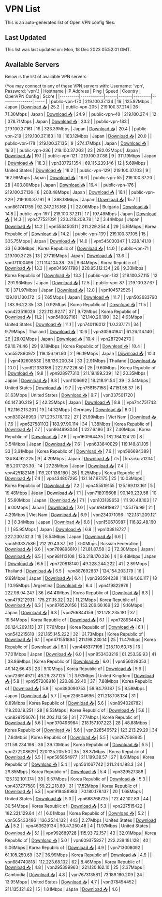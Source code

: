 # VPN List

This is an auto-generated list of Open VPN config files.

## Last Updated

This list was last updated on: Mon, 18 Dec 2023 05:52:01 GMT.

## Available Servers

Below is the list of available VPN servers:

(You may connect to any of these VPN servers with: Username: 'vpn', Password: 'vpn'.)
| Hostname | IP Address | Ping | Speed | Country | OpenVPN Config | Score |
|----------|------------|------|-------|---------|----------------| ----- |
| public-vpn-170 | 219.100.37.134 | 16 | 125.87Mbps | Japan | [Download 📥](./configs/server_0_JP.ovpn) | 25.2 |
| public-vpn-205 | 219.100.37.214 | 26 | 71.30Mbps | Japan | [Download 📥](./configs/server_1_JP.ovpn) | 24.9 |
| public-vpn-40 | 219.100.37.4 | 12 | 378.71Mbps | Japan | [Download 📥](./configs/server_2_JP.ovpn) | 23.2 |
| public-vpn-183 | 219.100.37.161 | 19 | 323.39Mbps | Japan | [Download 📥](./configs/server_3_JP.ovpn) | 20.4 |
| public-vpn-219 | 219.100.37.183 | 10 | 163.12Mbps | Japan | [Download 📥](./configs/server_4_JP.ovpn) | 20.0 |
| public-vpn-178 | 219.100.37.135 | 9 | 274.17Mbps | Japan | [Download 📥](./configs/server_5_JP.ovpn) | 19.3 |
| public-vpn-236 | 219.100.37.203 | 23 | 282.02Mbps | Japan | [Download 📥](./configs/server_6_JP.ovpn) | 19.1 |
| public-vpn-121 | 219.100.37.88 | 9 | 311.19Mbps | Japan | [Download 📥](./configs/server_7_JP.ovpn) | 18.3 |
| vpn337721354 | 69.115.239.146 | 12 | 5.69Mbps | United States | [Download 📥](./configs/server_8_US.ovpn) | 18.2 |
| public-vpn-129 | 219.100.37.103 | 9 | 162.99Mbps | Japan | [Download 📥](./configs/server_9_JP.ovpn) | 16.6 |
| public-vpn-55 | 219.100.37.20 | 28 | 403.80Mbps | Japan | [Download 📥](./configs/server_10_JP.ovpn) | 16.4 |
| public-vpn-176 | 219.100.37.136 | 8 | 208.48Mbps | Japan | [Download 📥](./configs/server_11_JP.ovpn) | 16.1 |
| public-vpn-229 | 219.100.37.191 | 9 | 398.18Mbps | Japan | [Download 📥](./configs/server_12_JP.ovpn) | 15.7 |
| vpn861741755 | 92.247.216.168 | 1 | 22.06Mbps | Bulgaria | [Download 📥](./configs/server_13_BG.ovpn) | 14.8 |
| public-vpn-197 | 219.100.37.211 | 17 | 197.49Mbps | Japan | [Download 📥](./configs/server_14_JP.ovpn) | 14.3 |
| vpn477521091 | 223.218.208.78 | 12 | 3.44Mbps | Japan | [Download 📥](./configs/server_15_JP.ovpn) | 14.2 |
| vpn553450511 | 211.229.254.4 | 29 | 5.16Mbps | Korea Republic of | [Download 📥](./configs/server_16_KR.ovpn) | 14.2 |
| public-vpn-139 | 219.100.37.105 | 15 | 335.75Mbps | Japan | [Download 📥](./configs/server_17_JP.ovpn) | 14.0 |
| vpn545030347 | 1.228.141.10 | 33 | 6.30Mbps | Korea Republic of | [Download 📥](./configs/server_18_KR.ovpn) | 14.0 |
| public-vpn-71 | 219.100.37.25 | 13 | 277.19Mbps | Japan | [Download 📥](./configs/server_19_JP.ovpn) | 13.6 |
| vpn171100498 | 211.114.104.38 | 35 | 9.64Mbps | Korea Republic of | [Download 📥](./configs/server_20_KR.ovpn) | 13.3 |
| vpn846611798 | 220.95.112.134 | 26 | 9.30Mbps | Korea Republic of | [Download 📥](./configs/server_21_KR.ovpn) | 13.2 |
| public-vpn-132 | 219.100.37.115 | 12 | 291.93Mbps | Japan | [Download 📥](./configs/server_22_JP.ovpn) | 12.5 |
| public-vpn-87 | 219.100.37.67 | 10 | 371.97Mbps | Japan | [Download 📥](./configs/server_23_JP.ovpn) | 12.0 |
| vpn104572525 | 139.101.130.172 | 3 | 7.65Mbps | Japan | [Download 📥](./configs/server_24_JP.ovpn) | 11.7 |
| vpn503683790 | 183.96.22.35 | 33 | 0.92Mbps | Korea Republic of | [Download 📥](./configs/server_25_KR.ovpn) | 11.5 |
| vpn423516026 | 222.112.92.17 | 37 | 9.72Mbps | Korea Republic of | [Download 📥](./configs/server_26_KR.ovpn) | 11.2 |
| vpn549027161 | 121.140.20.190 | 32 | 4.63Mbps | United States | [Download 📥](./configs/server_27_US.ovpn) | 11.1 |
| vpn740116012 | 1.0.237.171 | 34 | 9.79Mbps | Thailand | [Download 📥](./configs/server_28_TH.ovpn) | 10.6 |
| vpn305941941 | 61.26.114.140 | 26 | 26.02Mbps | Japan | [Download 📥](./configs/server_29_JP.ovpn) | 10.4 |
| vpn287294270 | 59.10.74.46 | 29 | 9.18Mbps | Korea Republic of | [Download 📥](./configs/server_30_KR.ovpn) | 10.4 |
| vpn552890972 | 118.156.191.93 | 2 | 96.19Mbps | Japan | [Download 📥](./configs/server_31_JP.ovpn) | 10.3 |
| vpn492608530 | 58.136.200.34 | 33 | 2.91Mbps | Thailand | [Download 📥](./configs/server_32_TH.ovpn) | 10.0 |
| vpn821333188 | 222.97.226.50 | 25 | 9.60Mbps | Korea Republic of | [Download 📥](./configs/server_33_KR.ovpn) | 9.8 |
| vpn928977310 | 211.19.199.239 | 12 | 20.35Mbps | Japan | [Download 📥](./configs/server_34_JP.ovpn) | 9.8 |
| vpn1106692 | 18.218.91.54 | 39 | 2.54Mbps | United States | [Download 📥](./configs/server_35_US.ovpn) | 9.7 |
| vpn758157158 | 47.151.55.37 | 6 | 31.63Mbps | United States | [Download 📥](./configs/server_36_US.ovpn) | 9.7 |
| vpn337501720 | 60.147.30.219 | 5 | 42.25Mbps | Japan | [Download 📥](./configs/server_37_JP.ovpn) | 8.8 |
| vpn744751743 | 92.116.213.201 | 19 | 14.32Mbps | Germany | [Download 📥](./configs/server_38_DE.ovpn) | 8.0 |
| vpn930248990 | 171.235.176.102 | 27 | 21.99Mbps | Viet Nam | [Download 📥](./configs/server_39_VN.ovpn) | 7.9 |
| vpn627581102 | 183.97.90.114 | 34 | 1.38Mbps | Korea Republic of | [Download 📥](./configs/server_40_KR.ovpn) | 7.7 |
| vpn964693044 | 1.227.6.196 | 37 | 7.40Mbps | Korea Republic of | [Download 📥](./configs/server_41_KR.ovpn) | 7.6 |
| vpn160964435 | 182.164.124.20 | 8 | 3.54Mbps | Japan | [Download 📥](./configs/server_42_JP.ovpn) | 7.6 |
| vpn633840029 | 119.149.81.105 | 33 | 3.91Mbps | Korea Republic of | [Download 📥](./configs/server_43_KR.ovpn) | 7.6 |
| vpn596694389 | 124.84.92.225 | 9 | 4.20Mbps | Japan | [Download 📥](./configs/server_44_JP.ovpn) | 7.5 |
| kozakura1234 | 153.207.126.30 | 14 | 27.28Mbps | Japan | [Download 📥](./configs/server_45_JP.ovpn) | 7.4 |
| vpn425182148 | 119.201.136.180 | 26 | 6.25Mbps | Korea Republic of | [Download 📥](./configs/server_46_KR.ovpn) | 7.4 |
| vpn434807295 | 121.147.97.175 | 25 | 10.03Mbps | Korea Republic of | [Download 📥](./configs/server_47_KR.ovpn) | 7.2 |
| vpn455519155 | 125.199.113.161 | 5 | 19.48Mbps | Japan | [Download 📥](./configs/server_48_JP.ovpn) | 7.1 |
| vpn718916608 | 90.149.239.56 | 10 | 55.60Mbps | Japan | [Download 📥](./configs/server_49_JP.ovpn) | 7.1 |
| vpn103139653 | 111.90.48.103 | 17 | 9.00Mbps | Japan | [Download 📥](./configs/server_50_JP.ovpn) | 7.0 |
| vpn694919827 | 1.55.176.99 | 21 | 4.39Mbps | Viet Nam | [Download 📥](./configs/server_51_VN.ovpn) | 6.9 |
| vpn234071096 | 122.131.209.121 | 3 | 8.34Mbps | Japan | [Download 📥](./configs/server_52_JP.ovpn) | 6.8 |
| vpn150670987 | 116.82.48.160 | 1 | 85.95Mbps | Japan | [Download 📥](./configs/server_53_JP.ovpn) | 6.8 |
| vpn103818727 | 222.230.132.3 | 15 | 8.54Mbps | Japan | [Download 📥](./configs/server_54_JP.ovpn) | 6.6 |
| vpn593337586 | 212.20.43.37 | 61 | 7.50Mbps | Russian Federation | [Download 📥](./configs/server_55_RU.ovpn) | 6.6 |
| vpn769896810 | 121.81.87.58 | 2 | 72.30Mbps | Japan | [Download 📥](./configs/server_56_JP.ovpn) | 6.5 |
| vpn981113108 | 133.218.170.226 | 4 | 9.48Mbps | Japan | [Download 📥](./configs/server_57_JP.ovpn) | 6.5 |
| vpn720818140 | 49.228.244.222 | 41 | 2.89Mbps | Thailand | [Download 📥](./configs/server_58_TH.ovpn) | 6.5 |
| vpn887692837 | 124.154.203.179 | 16 | 9.69Mbps | Japan | [Download 📥](./configs/server_59_JP.ovpn) | 6.4 |
| vpn393594238 | 181.164.66.117 | 18 | 10.95Mbps | Argentina | [Download 📥](./configs/server_60_AR.ovpn) | 6.4 |
| vpn419822879 | 222.98.94.247 | 36 | 64.41Mbps | Korea Republic of | [Download 📥](./configs/server_61_KR.ovpn) | 6.3 |
| vpn479212931 | 175.211.15.32 | 32 | 11.21Mbps | Korea Republic of | [Download 📥](./configs/server_62_KR.ovpn) | 6.3 |
| vpn876520156 | 153.209.60.169 | 22 | 9.16Mbps | Japan | [Download 📥](./configs/server_63_JP.ovpn) | 6.3 |
| vpn266844159 | 121.178.235.181 | 37 | 19.54Mbps | Korea Republic of | [Download 📥](./configs/server_64_KR.ovpn) | 6.1 |
| vpn728954424 | 39.124.209.113 | 37 | 7.76Mbps | Korea Republic of | [Download 📥](./configs/server_65_KR.ovpn) | 6.1 |
| vpn542215610 | 221.165.145.222 | 32 | 31.73Mbps | Korea Republic of | [Download 📥](./configs/server_66_KR.ovpn) | 6.1 |
| vpn471551894 | 211.198.230.14 | 25 | 11.47Mbps | Korea Republic of | [Download 📥](./configs/server_67_KR.ovpn) | 6.1 |
| vpn448377198 | 218.110.60.75 | 16 | 77.01Mbps | Japan | [Download 📥](./configs/server_68_JP.ovpn) | 6.0 |
| vpn853433216 | 61.253.39.93 | 41 | 38.86Mbps | Korea Republic of | [Download 📥](./configs/server_69_KR.ovpn) | 6.0 |
| vpn956028053 | 49.142.66.43 | 23 | 9.10Mbps | Korea Republic of | [Download 📥](./configs/server_70_KR.ovpn) | 5.9 |
| vpn726914971 | 46.29.237.125 | 1 | 3.97Mbps | United Kingdom | [Download 📥](./configs/server_71_GB.ovpn) | 5.8 |
| vpn957208910 | 220.88.39.40 | 37 | 7.88Mbps | Korea Republic of | [Download 📥](./configs/server_72_KR.ovpn) | 5.8 |
| vpn383090753 | 58.94.79.187 | 5 | 8.59Mbps | Japan | [Download 📥](./configs/server_73_JP.ovpn) | 5.7 |
| vpn226504696 | 211.218.108.134 | 31 | 8.89Mbps | Korea Republic of | [Download 📥](./configs/server_74_KR.ovpn) | 5.6 |
| vpn894026782 | 119.203.19.251 | 28 | 8.53Mbps | Korea Republic of | [Download 📥](./configs/server_75_KR.ovpn) | 5.6 |
| vpn828256676 | 114.203.113.59 | 31 | 7.77Mbps | Korea Republic of | [Download 📥](./configs/server_76_KR.ovpn) | 5.6 |
| vpn370496984 | 218.157.107.223 | 28 | 48.88Mbps | Korea Republic of | [Download 📥](./configs/server_77_KR.ovpn) | 5.6 |
| vpn326546572 | 123.213.29.29 | 34 | 7.64Mbps | Korea Republic of | [Download 📥](./configs/server_78_KR.ovpn) | 5.5 |
| vpn267568935 | 211.59.234.198 | 36 | 39.73Mbps | Korea Republic of | [Download 📥](./configs/server_79_KR.ovpn) | 5.5 |
| vpn272208629 | 220.125.205.50 | 35 | 38.37Mbps | Korea Republic of | [Download 📥](./configs/server_80_KR.ovpn) | 5.5 |
| vpn505854977 | 211.199.38.57 | 27 | 8.61Mbps | Korea Republic of | [Download 📥](./configs/server_81_KR.ovpn) | 5.4 |
| vpn561067742 | 211.244.188.3 | 34 | 29.85Mbps | Korea Republic of | [Download 📥](./configs/server_82_KR.ovpn) | 5.4 |
| vpn329527388 | 125.132.101.174 | 38 | 9.57Mbps | Korea Republic of | [Download 📥](./configs/server_83_KR.ovpn) | 5.3 |
| vpn437277580 | 59.22.218.89 | 31 | 17.52Mbps | Korea Republic of | [Download 📥](./configs/server_84_KR.ovpn) | 5.3 |
| vpn919489983 | 70.180.178.137 | 20 | 1.68Mbps | United States | [Download 📥](./configs/server_85_US.ovpn) | 5.3 |
| vpn688768725 | 122.42.102.83 | 44 | 30.54Mbps | Korea Republic of | [Download 📥](./configs/server_86_KR.ovpn) | 5.3 |
| vpn227515422 | 182.221.129.64 | 41 | 6.01Mbps | Korea Republic of | [Download 📥](./configs/server_87_KR.ovpn) | 5.2 |
| vpn565433486 | 136.25.14.132 | 443 | 2.27Mbps | United States | [Download 📥](./configs/server_88_US.ovpn) | 5.2 |
| vpn463629134 | 50.47.250.48 | 4 | 11.97Mbps | United States | [Download 📥](./configs/server_89_US.ovpn) | 5.1 |
| vpn992689728 | 115.93.72.157 | 43 | 32.01Mbps | Korea Republic of | [Download 📥](./configs/server_90_KR.ovpn) | 5.0 |
| vpn609375827 | 222.238.181.128 | 40 | 5.06Mbps | Korea Republic of | [Download 📥](./configs/server_91_KR.ovpn) | 4.9 |
| vpn713008092 | 61.105.250.69 | 37 | 36.99Mbps | Korea Republic of | [Download 📥](./configs/server_92_KR.ovpn) | 4.9 |
| vpn684740818 | 112.223.68.102 | 62 | 8.46Mbps | Korea Republic of | [Download 📥](./configs/server_93_KR.ovpn) | 4.8 |
| vpn295399963 | 221.120.162.10 | 25 | 2.37Mbps | Cambodia | [Download 📥](./configs/server_94_KH.ovpn) | 4.8 |
| vpn767313581 | 73.189.180.209 | 24 | 13.95Mbps | United States | [Download 📥](./configs/server_95_US.ovpn) | 4.7 |
| vpn378454452 | 211.135.121.62 | 15 | 1.01Mbps | Japan | [Download 📥](./configs/server_96_JP.ovpn) | 4.6 |
